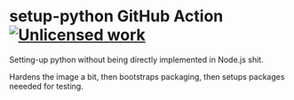 setup-python GitHub Action [![`Unlicense`d work](https://raw.githubusercontent.com/unlicense/unlicense.org/master/static/favicon.png)](https://unlicense.org/)
==========================

Setting-up python without being directly implemented in Node.js shit.

Hardens the image a bit, then bootstraps packaging, then setups packages neeeded for testing.
